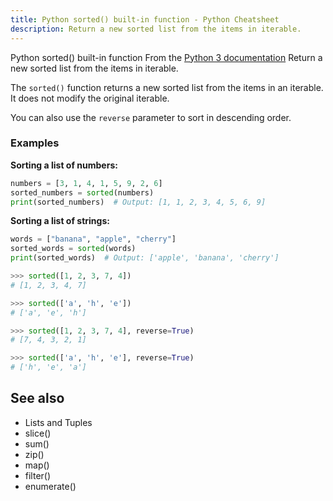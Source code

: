 ```yaml
---
title: Python sorted() built-in function - Python Cheatsheet
description: Return a new sorted list from the items in iterable.
---
```


<base-title :title="frontmatter.title" :description="frontmatter.description">
Python sorted() built-in function
</base-title>

<base-disclaimer>
  <base-disclaimer-title>
    From the <a target="_blank" href="https://docs.python.org/3/library/functions.html#sorted">Python 3 documentation</a>
  </base-disclaimer-title>
  <base-disclaimer-content>
   Return a new sorted list from the items in iterable.
  </base-disclaimer-content>
</base-disclaimer>

The `sorted()` function returns a new sorted list from the items in an iterable. It does not modify the original iterable.

You can also use the `reverse` parameter to sort in descending order.

### Examples

**Sorting a list of numbers:**

```python
numbers = [3, 1, 4, 1, 5, 9, 2, 6]
sorted_numbers = sorted(numbers)
print(sorted_numbers)  # Output: [1, 1, 2, 3, 4, 5, 6, 9]
```

**Sorting a list of strings:**

```python
words = ["banana", "apple", "cherry"]
sorted_words = sorted(words)
print(sorted_words)  # Output: ['apple', 'banana', 'cherry']
```



```python
>>> sorted([1, 2, 3, 7, 4])
# [1, 2, 3, 4, 7]

>>> sorted(['a', 'h', 'e'])
# ['a', 'e', 'h']

>>> sorted([1, 2, 3, 7, 4], reverse=True)
# [7, 4, 3, 2, 1]

>>> sorted(['a', 'h', 'e'], reverse=True)
# ['h', 'e', 'a']
```

## See also

- <router-link to="/cheatsheet/lists-and-tuples/">Lists and Tuples</router-link>
- <router-link to="/builtin/slice/">slice()</router-link>
- <router-link to="/builtin/sum/">sum()</router-link>
- <router-link to="/builtin/zip/">zip()</router-link>
- <router-link to="/builtin/map/">map()</router-link>
- <router-link to="/builtin/filter/">filter()</router-link>
- <router-link to="/builtin/enumerate/">enumerate()</router-link>
